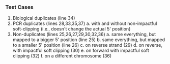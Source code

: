 ### Test Cases
1. Biological duplicates (line 34)
2. PCR duplicates (lines 28,33,35,37)
    a. with and without non-impactful soft-clipping (i.e., doesn't change the actual 5' position)
3. Non-duplicates (lines 25,26,27,29,30,32,36)
    a. same everything, but mapped to a bigger 5' position (line 25)
    b. same everything, but mapped to a smaller 5' position (line 26)
    c. on reverse strand (29)
    d. on reverse, with impactful soft clipping (30)
    e. on forward with impactful soft clipping (32)
    f. on a different chromosome (36)